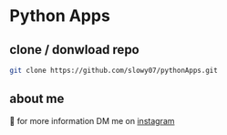 # Python Apps

## clone / donwload repo
```bash
git clone https://github.com/slowy07/pythonApps.git
```

## about me
:boy: for more information DM me on [instagram](https://instagram.com/arfy.slowy)